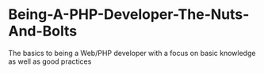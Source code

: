 Being-A-PHP-Developer-The-Nuts-And-Bolts
========================================

The basics to being a Web/PHP developer with a focus on basic knowledge as well as good practices
